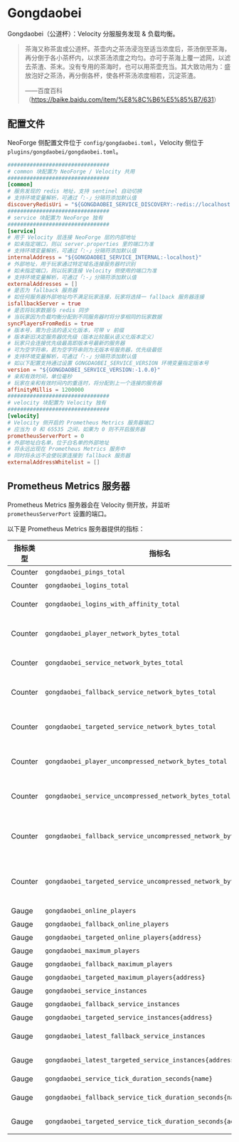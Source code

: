 # Gongdaobei

Gongdaobei（公道杯）：Velocity 分服服务发现 & 负载均衡。

> 茶海又称茶盅或公道杯。茶壶内之茶汤浸泡至适当浓度后，茶汤倒至茶海，再分倒于各小茶杯内，以求茶汤浓度之均匀。亦可于茶海上覆一滤网，以滤去茶渣、茶末。没有专用的茶海时，也可以用茶壶充当。其大致功用为：盛放泡好之茶汤，再分倒各杯，使各杯茶汤浓度相若，沉淀茶渣。
> 
> ——百度百科（<https://baike.baidu.com/item/%E8%8C%B6%E5%85%B7/631>）

## 配置文件

NeoForge 侧配置文件位于 `config/gongdaobei.toml`，Velocity 侧位于 `plugins/gongdaobei/gongdaobei.toml`。

```toml
################################
# common 块配置为 NeoForge / Velocity 共用
################################
[common]
# 服务发现的 redis 地址，支持 sentinel 自动切换
# 支持环境变量解析，可通过「:-」分隔符添加默认值
discoveryRedisUri = "${GONGDAOBEI_SERVICE_DISCOVERY:-redis://localhost:6379/0}"
################################
# service 块配置为 NeoForge 独有
################################
[service]
# 用于 Velocity 层连接 NeoForge 层的内部地址
# 如未指定端口，则以 server.properties 里的端口为准
# 支持环境变量解析，可通过「:-」分隔符添加默认值
internalAddress = "${GONGDAOBEI_SERVICE_INTERNAL:-localhost}"
# 外部地址，用于玩家通过特定域名连接服务器时识别
# 如未指定端口，则以玩家连接 Velocity 侧使用的端口为准
# 支持环境变量解析，可通过「:-」分隔符添加默认值
externalAddresses = []
# 是否为 fallback 服务器
# 如任何服务器外部地址均不满足玩家连接，玩家将选择一 fallback 服务器连接
isfallbackServer = true
# 是否将玩家数据与 redis 同步
# 当玩家因为负载均衡分配到不同服务器时将分享相同的玩家数据
syncPlayersFromRedis = true
# 版本号，需为合法的语义化版本，可带 v 前缀
# 版本新旧决定服务器优先级（版本比较服从语义化版本定义）
# 玩家只会连接优先级最高即版本号最新的服务器
# 可为空字符串，若为空字符串则为无版本号服务器，优先级最低
# 支持环境变量解析，可通过「:-」分隔符添加默认值
# 如以下配置支持通过设置 GONGDAOBEI_SERVICE_VERSION 环境变量指定版本号
version = "${GONGDAOBEI_SERVICE_VERSION:-1.0.0}"
# 亲和有效时间，单位毫秒
# 玩家在亲和有效时间内的重连时，将分配到上一个连接的服务器
affinityMillis = 1200000
################################
# velocity 块配置为 Velocity 独有
################################
[velocity]
# Velocity 侧开启的 Prometheus Metrics 服务器端口
# 应当为 0 和 65535 之间，如果为 0 则不开启服务器
prometheusServerPort = 0
# 外部地址白名单，位于白名单的外部地址
# 将永远出现在 Prometheus Metrics 服务中
# 同时将永远不会使玩家连接到 fallback 服务器
externalAddressWhitelist = []
```

## Prometheus Metrics 服务器

Prometheus Metrics 服务器会在 Velocity 侧开放，并监听 `prometheusServerPort` 设置的端口。

以下是 Prometheus Metrics 服务器提供的指标：

| 指标类型    | 指标名                                                               | 解释                                                                                                                  |
|---------|-------------------------------------------------------------------|---------------------------------------------------------------------------------------------------------------------|
| Counter | `gongdaobei_pings_total`                                          | 服务器在 Velocity 侧总共 ping 了多少次                                                                                         |
| Counter | `gongdaobei_logins_total`                                         | 服务器在 Velocity 侧总共有多少次有效登录                                                                                           |
| Counter | `gongdaobei_logins_with_affinity_total`                           | 服务器在 Velocity 侧总共有多少次在亲和有效时间内的有效登录                                                                                  |
| Counter | `gongdaobei_player_network_bytes_total`                           | 服务器在 Velocity 侧特定 `channel`（有效值：`incoming` 和 `outgoing`）共接收或发送了多少字节的来自玩家侧的数据                                        |
| Counter | `gongdaobei_service_network_bytes_total`                          | 服务器特定 `channel`（有效值：`incoming` 和 `outgoing`）共接收或发送了多少字节的来自 Velocity 侧的数据                                            |
| Counter | `gongdaobei_fallback_service_network_bytes_total`                 | 服务器标记为 fallback 的端特定 `channel`（有效值：`incoming` 和 `outgoing`）共接收或发送了多少字节的来自 Velocity 侧的数据                             |
| Counter | `gongdaobei_targeted_service_network_bytes_total`                 | 服务器标记 `address` 外部域名的端特定 `channel`（有效值：`incoming` 和 `outgoing`）共接收或发送了多少字节的来自 Velocity 侧的数据                         |
| Counter | `gongdaobei_player_uncompressed_network_bytes_total`              | 同 `gongdaobei_player_network_bytes_total`，但统计的是解压后的字节数（如果服务端设置了 `network-compression-threshold` 则两者会有所不同）           |
| Counter | `gongdaobei_service_uncompressed_network_bytes_total`             | 同 `gongdaobei_service_network_bytes_total`，但统计的是解压后的字节数（如果服务端设置了 `network-compression-threshold` 则两者会有所不同）          |
| Counter | `gongdaobei_fallback_service_uncompressed_network_bytes_total`    | 同 `gongdaobei_fallback_service_network_bytes_total`，但统计的是解压后的字节数（如果服务端设置了 `network-compression-threshold` 则两者会有所不同） |
| Counter | `gongdaobei_targeted_service_uncompressed_network_bytes_total`    | 同 `gongdaobei_targeted_service_network_bytes_total`，但统计的是解压后的字节数（如果服务端设置了 `network-compression-threshold` 则两者会有所不同） |
| Gauge   | `gongdaobei_online_players`                                       | 服务器总共多少在线玩家                                                                                                         |
| Gauge   | `gongdaobei_fallback_online_players`                              | 服务器标记为 fallback 的端总共多少在线玩家                                                                                          |
| Gauge   | `gongdaobei_targeted_online_players{address}`                     | 服务器标记 `address` 外部域名的端总共多少在线玩家                                                                                      |
| Gauge   | `gongdaobei_maximum_players`                                      | 服务器玩家上限的值求和                                                                                                         |
| Gauge   | `gongdaobei_fallback_maximum_players`                             | 服务器标记为 fallback 的端玩家上限的值求和                                                                                          |
| Gauge   | `gongdaobei_targeted_maximum_players{address}`                    | 服务器标记 `address` 外部域名的端玩家上限的值求和                                                                                      |
| Gauge   | `gongdaobei_service_instances`                                    | 服务器总共注册了多少端                                                                                                         |
| Gauge   | `gongdaobei_fallback_service_instances`                           | 服务器总共注册了多少标记为 fallback 的端                                                                                           |
| Gauge   | `gongdaobei_targeted_service_instances{address}`                  | 服务器总共注册了多少标记 `address` 外部域名的端                                                                                       |
| Gauge   | `gongdaobei_latest_fallback_service_instances`                    | 服务器总共注册了多少标记为 fallback 且为最新版本的端                                                                                     |
| Gauge   | `gongdaobei_latest_targeted_service_instances{address}`           | 服务器总共注册了多少标记 `address` 外部域名且为最新版本的端                                                                                 |
| Gauge   | `gongdaobei_service_tick_duration_seconds{name}`                  | 服务器中名称标记为 `name` 的端每 tick 所占用的秒数                                                                                    |
| Gauge   | `gongdaobei_fallback_service_tick_duration_seconds{name}`         | 服务器中名称标记为 `name` 且标记为 fallback 的端每 tick 所占用的秒数                                                                      |
| Gauge   | `gongdaobei_targeted_service_tick_duration_seconds{address,name}` | 服务器中名称标记为 `name` 且标记 `address` 外部域名的端每 tick 所占用的秒数                                                                  |
